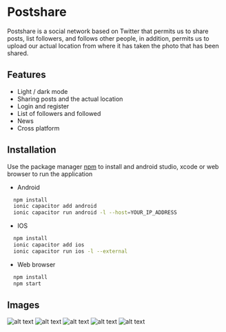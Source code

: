 
# Postshare

Postshare is a social network based on Twitter that permits us to share posts, list followers, and follows other people, in addition, permits us to upload our actual location from where it has taken the photo that has been shared.




## Features

- Light / dark mode
- Sharing posts and the actual location
- Login and register
- List of followers and followed
- News
- Cross platform


## Installation

Use the package manager [npm](https://nodejs.org/es/) to install and android studio, xcode or web browser to run the application

- Android
```bash
  npm install
  ionic capacitor add android
  ionic capacitor run android -l --host=YOUR_IP_ADDRESS
```
- IOS
```bash
  npm install
  ionic capacitor add ios
  ionic capacitor run ios -l --external
```

- Web browser
```bash
  npm install
  npm start
```

## Images

![alt text](https://github.com/svictoriac01/Postshare-client/tree/main/src/assets/images/login.png?raw=true)
![alt text](https://github.com/svictoriac01/Postshare-client/tree/main/src/assets/images/home.png?raw=true)
![alt text](https://github.com/svictoriac01/Postshare-client/tree/main/src/assets/images/create-post.png?raw=true)
![alt text](https://github.com/svictoriac01/Postshare-client/tree/main/src/assets/images/news.png?raw=true)
![alt text](https://github.com/svictoriac01/Postshare-client/tree/main/src/assets/images/profile.png?raw=true)

